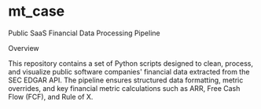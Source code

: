 # mt_case

Public SaaS Financial Data Processing Pipeline

Overview

This repository contains a set of Python scripts designed to clean, process, and visualize public software companies' financial data extracted from the SEC EDGAR API. The pipeline ensures structured data formatting, metric overrides, and key financial metric calculations such as ARR, Free Cash Flow (FCF), and Rule of X.
